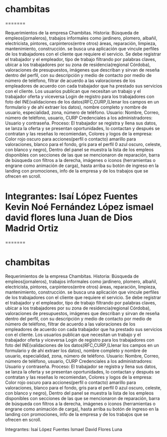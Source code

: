 # chambitas
=======

Requerimientos de la empresa Chambitas. Historia: Búsqueda de empleos(jornaleros), trabajos informales como jardinero, plomero, albañil, electricista, pintores, carpinteros(entre otros) áreas, reparación, limpieza, mantenimiento, construcción. se busca una aplicación que vincule perfiles de los trabajadores con el cliente que requiere el servicio. Se debe registrar el trabajador y el empleador, tipo de trabajo filtrando por palabras claves, ubicar a los trabajadores por su zona de residencia(regional Córdoba), valoraciones de presupuestos, imágenes que describan y sirvan de reseña dentro del perfil, con su descripción y medio de contacto por medio de número de teléfono, filtrar de acuerdo a las valoraciones de los empleadores de acuerdo con cada trabajador que ha prestado sus servicios con el cliente. Los usuarios publican que necesitan un trabajo y el trabajador oferta y viceversa Login de registro para los trabajadores con foto del INE(validaciones de los datos)RFC,CURP,(Llenar los campos en un formulario y de ahí extraer los datos), nombre completo y nombre de usuario, especialidad, zona, número de teléfono. Usuario: Nombre, Correo, número de teléfono, usuario, CURP Credenciales a los administradores: Usuario y contraseña. Proceso: El trabajador se registra y llena sus datos, se lanza la oferta y se presentan oportunidades, lo contactan y después se contratan y las reseñas lo recomiendan, Colores y logos de la empresa: Color rojo oscuro para acciones(perfil o contacto) amarillo para valoraciones, blanco para el fondo, gris para el perfil 0 azul oscuro, celeste, con blanco y negro), Dentro del panel se muestra la lista de los empleos disponibles con secciones de las que se mencionaron de reparación, barra de búsqueda con filtros a la derecha, imágenes o íconos (herramientas o engrane como animación de carga), hasta arriba su botón de ingreso en la landing con promociones, info de la empresa y de los trabajos que se ofrecen en scroll.

Integrantes: 
Isaí López Fuentes
 Kevin Noé Fernández López
 ismael david flores luna
 Juan de Dios Madrid Ortiz
=======
=======
# chambitas

Requerimientos de la empresa Chambitas.
Historia: Búsqueda de empleos(jornaleros), trabajos informales como jardinero, plomero, albañil, electricista, pintores, carpinteros(entre otros) áreas, reparación, limpieza, mantenimiento, construcción.  se busca una aplicación que vincule perfiles de los trabajadores con el cliente que requiere el servicio.
Se debe registrar el trabajador y el empleador, tipo de trabajo filtrando por palabras claves, ubicar a los trabajadores por su zona de residencia(regional Córdoba), valoraciones de presupuestos, imágenes que describan y sirvan de reseña dentro del perfil, con su descripción y medio de contacto por medio de número de teléfono, filtrar de acuerdo a las valoraciones de los empleadores de acuerdo con cada trabajador que ha prestado sus servicios con el cliente. Los usuarios publican que necesitan un trabajo y el trabajador oferta y viceversa 
Login de registro para los trabajadores con foto del INE(validaciones de los datos)RFC,CURP,(Llenar los campos en un formulario y de ahí extraer los datos), nombre completo y nombre de usuario, especialidad, zona, número de teléfono.
Usuario: Nombre, Correo, número de teléfono, usuario, CURP
Credenciales a los administradores: Usuario y contraseña.
Proceso: El trabajador se registra y llena sus datos, se lanza la oferta y se presentan oportunidades, lo contactan y después se contratan y las reseñas lo recomiendan, 
Colores y logos de la empresa: Color rojo oscuro para acciones(perfil o contacto) amarillo para valoraciones, blanco para el fondo, gris para el perfil 0 azul oscuro, celeste, con blanco y negro), 
Dentro del panel se muestra la lista de los empleos disponibles con secciones de las que se mencionaron de reparación, barra de búsqueda con filtros a la derecha, imágenes o íconos (herramientas o engrane como animación de carga), hasta arriba su botón de ingreso en la landing con promociones, info de la empresa y de los trabajos que se ofrecen en scroll.

Integrantes:
Isaí López Fuentes
Ismael David Flores Luna
